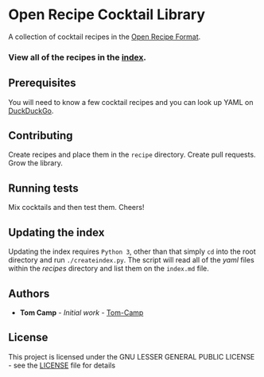# Open Recipe Cocktail Library

A collection of cocktail recipes in the [Open Recipe Format](https://open-recipe-format.readthedocs.io/en/latest/index.html). 

### View all of the recipes in the [index](index.md).

## Prerequisites

You will need to know a few cocktail recipes and you can look up YAML on [DuckDuckGo](https://duckduckgo.com/?q=yaml&t=h_&ia=web).

## Contributing

Create recipes and place them in the `recipe` directory. Create pull requests. Grow the library.

## Running tests

Mix cocktails and then test them. Cheers!

## Updating the index

Updating the index requires `Python 3`, other than that simply `cd` into the root directory and run `./createindex.py`. The script will read all of the _yaml_ files within the _recipes_ directory and list them on the `index.md` file.

## Authors

* **Tom Camp** - *Initial work* - [Tom-Camp](https://github.com/Tom-Camp)

## License

This project is licensed under the GNU LESSER GENERAL PUBLIC LICENSE - see the [LICENSE](LICENSE) file for details
